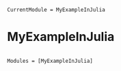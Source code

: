 ```@meta
CurrentModule = MyExampleInJulia
```

# MyExampleInJulia

```@index
```

```@autodocs
Modules = [MyExampleInJulia]
```
